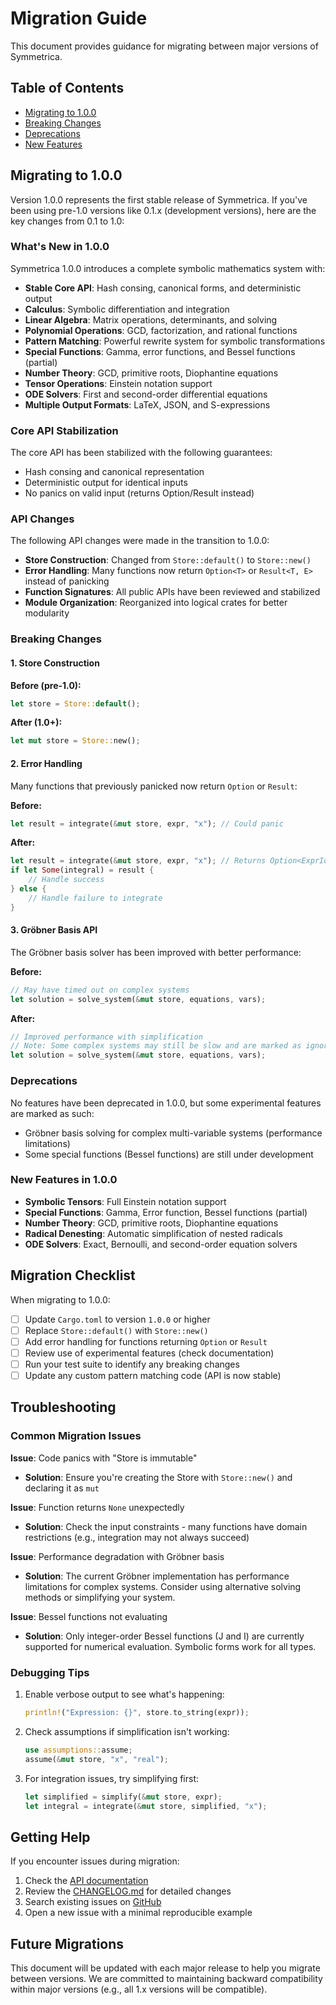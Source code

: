 # Migration Guide

This document provides guidance for migrating between major versions of Symmetrica.

## Table of Contents

- [Migrating to 1.0.0](#migrating-to-100)
- [Breaking Changes](#breaking-changes)
- [Deprecations](#deprecations)
- [New Features](#new-features)

## Migrating to 1.0.0

Version 1.0.0 represents the first stable release of Symmetrica. If you've been using pre-1.0 versions like 0.1.x (development versions), here are the key changes from 0.1 to 1.0:

### What's New in 1.0.0

Symmetrica 1.0.0 introduces a complete symbolic mathematics system with:

- **Stable Core API**: Hash consing, canonical forms, and deterministic output
- **Calculus**: Symbolic differentiation and integration
- **Linear Algebra**: Matrix operations, determinants, and solving
- **Polynomial Operations**: GCD, factorization, and rational functions
- **Pattern Matching**: Powerful rewrite system for symbolic transformations
- **Special Functions**: Gamma, error functions, and Bessel functions (partial)
- **Number Theory**: GCD, primitive roots, Diophantine equations
- **Tensor Operations**: Einstein notation support
- **ODE Solvers**: First and second-order differential equations
- **Multiple Output Formats**: LaTeX, JSON, and S-expressions

### Core API Stabilization

The core API has been stabilized with the following guarantees:
- Hash consing and canonical representation
- Deterministic output for identical inputs
- No panics on valid input (returns Option/Result instead)

### API Changes

The following API changes were made in the transition to 1.0.0:

- **Store Construction**: Changed from `Store::default()` to `Store::new()`
- **Error Handling**: Many functions now return `Option<T>` or `Result<T, E>` instead of panicking
- **Function Signatures**: All public APIs have been reviewed and stabilized
- **Module Organization**: Reorganized into logical crates for better modularity

### Breaking Changes

#### 1. Store Construction

**Before (pre-1.0):**
```rust
let store = Store::default();
```

**After (1.0+):**
```rust
let mut store = Store::new();
```

#### 2. Error Handling

Many functions that previously panicked now return `Option` or `Result`:

**Before:**
```rust
let result = integrate(&mut store, expr, "x"); // Could panic
```

**After:**
```rust
let result = integrate(&mut store, expr, "x"); // Returns Option<ExprId>
if let Some(integral) = result {
    // Handle success
} else {
    // Handle failure to integrate
}
```

#### 3. Gröbner Basis API

The Gröbner basis solver has been improved with better performance:

**Before:**
```rust
// May have timed out on complex systems
let solution = solve_system(&mut store, equations, vars);
```

**After:**
```rust
// Improved performance with simplification
// Note: Some complex systems may still be slow and are marked as ignored in tests
let solution = solve_system(&mut store, equations, vars);
```

### Deprecations

No features have been deprecated in 1.0.0, but some experimental features are marked as such:
- Gröbner basis solving for complex multi-variable systems (performance limitations)
- Some special functions (Bessel functions) are still under development

### New Features in 1.0.0

- **Symbolic Tensors**: Full Einstein notation support
- **Special Functions**: Gamma, Error function, Bessel functions (partial)
- **Number Theory**: GCD, primitive roots, Diophantine equations
- **Radical Denesting**: Automatic simplification of nested radicals
- **ODE Solvers**: Exact, Bernoulli, and second-order equation solvers

## Migration Checklist

When migrating to 1.0.0:

- [ ] Update `Cargo.toml` to version `1.0.0` or higher
- [ ] Replace `Store::default()` with `Store::new()`
- [ ] Add error handling for functions returning `Option` or `Result`
- [ ] Review use of experimental features (check documentation)
- [ ] Run your test suite to identify any breaking changes
- [ ] Update any custom pattern matching code (API is now stable)

## Troubleshooting

### Common Migration Issues

**Issue**: Code panics with "Store is immutable"
- **Solution**: Ensure you're creating the Store with `Store::new()` and declaring it as `mut`

**Issue**: Function returns `None` unexpectedly
- **Solution**: Check the input constraints - many functions have domain restrictions (e.g., integration may not always succeed)

**Issue**: Performance degradation with Gröbner basis
- **Solution**: The current Gröbner implementation has performance limitations for complex systems. Consider using alternative solving methods or simplifying your system.

**Issue**: Bessel functions not evaluating
- **Solution**: Only integer-order Bessel functions (J and I) are currently supported for numerical evaluation. Symbolic forms work for all types.

### Debugging Tips

1. Enable verbose output to see what's happening:
   ```rust
   println!("Expression: {}", store.to_string(expr));
   ```

2. Check assumptions if simplification isn't working:
   ```rust
   use assumptions::assume;
   assume(&mut store, "x", "real");
   ```

3. For integration issues, try simplifying first:
   ```rust
   let simplified = simplify(&mut store, expr);
   let integral = integrate(&mut store, simplified, "x");
   ```

## Getting Help

If you encounter issues during migration:

1. Check the [API documentation](https://docs.rs/symmetrica)
2. Review the [CHANGELOG.md](CHANGELOG.md) for detailed changes
3. Search existing issues on [GitHub](https://github.com/Sir-Teo/Symmetrica/issues)
4. Open a new issue with a minimal reproducible example

## Future Migrations

This document will be updated with each major release to help you migrate between versions. We are committed to maintaining backward compatibility within major versions (e.g., all 1.x versions will be compatible).
